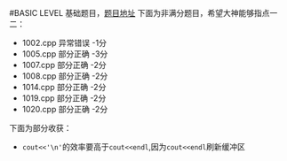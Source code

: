 #BASIC LEVEL
基础题目，[题目地址](https://www.patest.cn/contests/pat-b-practise)
下面为非满分题目，希望大神能够指点一二：

 - 1002.cpp  异常错误  -1分
 - 1005.cpp  部分正确  -3分
 - 1007.cpp  部分正确  -2分
 - 1008.cpp  部分正确  -2分
 - 1014.cpp  部分正确  -2分
 - 1019.cpp  部分正确  -2分
 - 1020.cpp  部分正确  -2分


下面为部分收获：
 - `cout<<'\n'`的效率要高于`cout<<endl`,因为`cout<<endl`刷新缓冲区